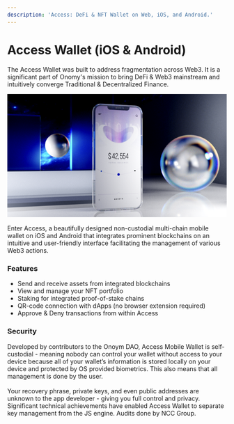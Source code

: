 ```yaml
---
description: 'Access: DeFi & NFT Wallet on Web, iOS, and Android.'
---
```


# Access Wallet (iOS & Android)

The Access Wallet was built to address fragmentation across Web3. It is a significant part of Onomy's mission to bring DeFi & Web3 mainstream and intuitively converge Traditional & Decentralized Finance.

![A sneak peek of the Access Wallet on iOS.](<../.gitbook/assets/image (1).png>)

Enter Access, a beautifully designed non-custodial multi-chain mobile wallet on iOS and Android that integrates prominent blockchains on an intuitive and user-friendly interface facilitating the management of various Web3 actions.&#x20;

### Features

* Send and receive assets from integrated blockchains
* View and manage your NFT portfolio
* Staking for integrated proof-of-stake chains
* QR-code connection with dApps (no browser extension required)
* Approve & Deny transactions from within Access

### Security

Developed by contributors to the Onoym DAO, Access Mobile Wallet is self-custodial - meaning nobody can control your wallet without access to your device because all of your wallet’s information is stored locally on your device and protected by OS provided biometrics. This also means that all management is done by the user.\
\
Your recovery phrase, private keys, and even public addresses are unknown to the app developer - giving you full control and privacy. Significant technical achievements have enabled Access Wallet to separate key management from the JS engine. Audits done by NCC Group.
